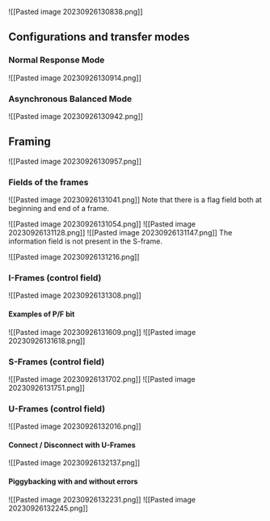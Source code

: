 ![[Pasted image 20230926130838.png]]
## Configurations and transfer modes
### Normal Response Mode
![[Pasted image 20230926130914.png]]

### Asynchronous Balanced Mode
![[Pasted image 20230926130942.png]]

## Framing
![[Pasted image 20230926130957.png]]

### Fields of the frames
![[Pasted image 20230926131041.png]]
Note that there is a flag field both at beginning and end of a frame.

![[Pasted image 20230926131054.png]]
![[Pasted image 20230926131128.png]]
![[Pasted image 20230926131147.png]]
The information field is not present in the S-frame.

![[Pasted image 20230926131216.png]]

### I-Frames (control field)
![[Pasted image 20230926131308.png]]
#### Examples of P/F bit
![[Pasted image 20230926131609.png]]
![[Pasted image 20230926131618.png]]

### S-Frames (control field)
![[Pasted image 20230926131702.png]]
![[Pasted image 20230926131751.png]]

### U-Frames (control field)
![[Pasted image 20230926132016.png]]
#### Connect / Disconnect with U-Frames
![[Pasted image 20230926132137.png]]

#### Piggybacking with and without errors
![[Pasted image 20230926132231.png]]
![[Pasted image 20230926132245.png]]
